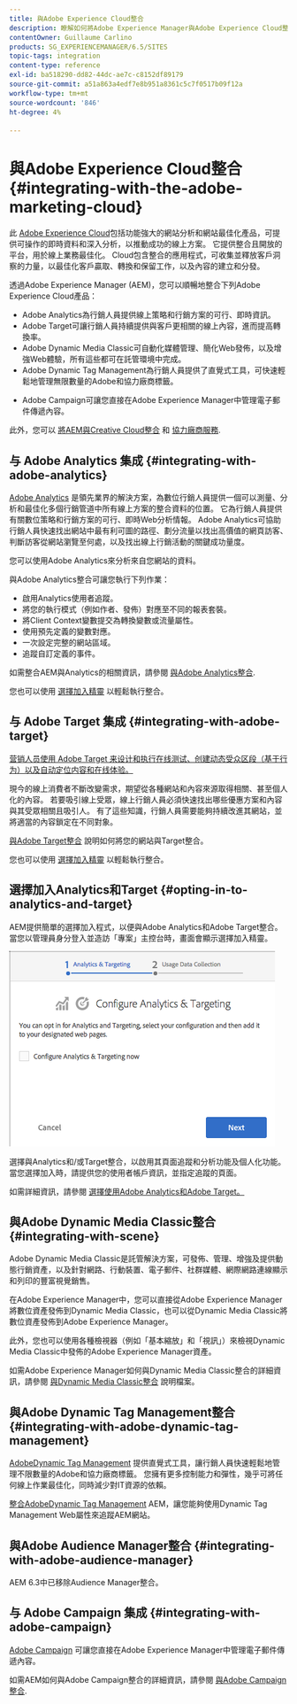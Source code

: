 ```yaml
---
title: 與Adobe Experience Cloud整合
description: 瞭解如何將Adobe Experience Manager與Adobe Experience Cloud整合。
contentOwner: Guillaume Carlino
products: SG_EXPERIENCEMANAGER/6.5/SITES
topic-tags: integration
content-type: reference
exl-id: ba518290-dd82-44dc-ae7c-c8152df89179
source-git-commit: a51a863a4edf7e8b951a8361c5c7f0517b09f12a
workflow-type: tm+mt
source-wordcount: '846'
ht-degree: 4%

---
```


# 與Adobe Experience Cloud整合{#integrating-with-the-adobe-marketing-cloud}

此 [Adobe Experience Cloud](https://business.adobe.com/products/marketing-cloud/main.html)包括功能強大的網站分析和網站最佳化產品，可提供可操作的即時資料和深入分析，以推動成功的線上方案。 它提供整合且開放的平台，用於線上業務最佳化。 Cloud包含整合的應用程式，可收集並釋放客戶洞察的力量，以最佳化客戶贏取、轉換和保留工作，以及內容的建立和分發。

透過Adobe Experience Manager (AEM)，您可以順暢地整合下列Adobe Experience Cloud產品：

* Adobe Analytics為行銷人員提供線上策略和行銷方案的可行、即時資訊。
* Adobe Target可讓行銷人員持續提供與客戶更相關的線上內容，進而提高轉換率。
* Adobe Dynamic Media Classic可自動化媒體管理、簡化Web發佈，以及增強Web體驗，所有這些都可在託管環境中完成。
* Adobe Dynamic Tag Management為行銷人員提供了直覺式工具，可快速輕鬆地管理無限數量的Adobe和協力廠商標籤。
<!-- Search&Promote is end of life as of September 1, 2022 * Adobe Search&Promote gives marketers the ability to control and optimize the search results on their sites. -->
* Adobe Campaign可讓您直接在Adobe Experience Manager中管理電子郵件傳遞內容。

此外，您可以 [將AEM與Creative Cloud整合](/help/assets/aem-cc-integration-best-practices.md) 和 [協力廠商服務](/help/sites-administering/third-party-services.md).

## 与 Adobe Analytics 集成 {#integrating-with-adobe-analytics}

[Adobe Analytics](https://business.adobe.com/products/analytics/adobe-analytics.html) 是領先業界的解決方案，為數位行銷人員提供一個可以測量、分析和最佳化多個行銷管道中所有線上方案的整合資料的位置。 它為行銷人員提供有關數位策略和行銷方案的可行、即時Web分析情報。 Adobe Analytics可協助行銷人員快速找出網站中最有利可圖的路徑、劃分流量以找出高價值的網頁訪客、判斷訪客從網站瀏覽至何處，以及找出線上行銷活動的關鍵成功量度。

您可以使用Adobe Analytics來分析來自您網站的資料。

與Adobe Analytics整合可讓您執行下列作業：

* 啟用Analytics使用者追蹤。
* 將您的執行模式（例如作者、發佈）對應至不同的報表套裝。
* 將Client Context變數提交為轉換變數或流量屬性。
* 使用預先定義的變數對應。
* 一次設定完整的網站區域。
* 追蹤自訂定義的事件。

如需整合AEM與Analytics的相關資訊，請參閱 [與Adobe Analytics整合](/help/sites-administering/adobeanalytics.md).

您也可以使用 [選擇加入精靈](/help/sites-administering/opt-in.md) 以輕鬆執行整合。

## 与 Adobe Target 集成 {#integrating-with-adobe-target}

[营销人员使用 Adobe Target 来设计和执行在线测试、创建动态受众区段（基于行为）以及自动定位内容和在线体验。](https://business.adobe.com/products/target/adobe-target.html)

現今的線上消費者不斷改變需求，期望從各種網站和內容來源取得相關、甚至個人化的內容。 若要吸引線上受眾，線上行銷人員必須快速找出哪些優惠方案和內容與其受眾相關且吸引人。 有了這些知識，行銷人員需要能夠持續改進其網站，並將適當的內容鎖定在不同對象。

[與Adobe Target整合](/help/sites-administering/target.md) 說明如何將您的網站與Target整合。

您也可以使用 [選擇加入精靈](/help/sites-administering/opt-in.md) 以輕鬆執行整合。

## 選擇加入Analytics和Target {#opting-in-to-analytics-and-target}

AEM提供簡單的選擇加入程式，以便與Adobe Analytics和Adobe Target整合。 當您以管理員身分登入並造訪「專案」主控台時，畫面會顯示選擇加入精靈。

![chlimage_1-107](assets/chlimage_1-107a.png)

選擇與Analytics和/或Target整合，以啟用其頁面追蹤和分析功能及個人化功能。 當您選擇加入時，請提供您的使用者帳戶資訊，並指定追蹤的頁面。

如需詳細資訊，請參閱 [選擇使用Adobe Analytics和Adobe Target。](/help/sites-administering/opt-in.md)

## 與Adobe Dynamic Media Classic整合 {#integrating-with-scene}

Adobe Dynamic Media Classic是託管解決方案，可發佈、管理、增強及提供動態行銷資產，以及針對網路、行動裝置、電子郵件、社群媒體、網際網路連線顯示和列印的豐富視覺銷售。

在Adobe Experience Manager中，您可以直接從Adobe Experience Manager將數位資產發佈到Dynamic Media Classic，也可以從Dynamic Media Classic將數位資產發佈到Adobe Experience Manager。

此外，您也可以使用各種檢視器（例如「基本縮放」和「視訊」）來檢視Dynamic Media Classic中發佈的Adobe Experience Manager資產。

如需Adobe Experience Manager如何與Dynamic Media Classic整合的詳細資訊，請參閱 [與Dynamic Media Classic整合](/help/sites-administering/scene7.md) 說明檔案。

## 與Adobe Dynamic Tag Management整合 {#integrating-with-adobe-dynamic-tag-management}

[AdobeDynamic Tag Management](https://business.adobe.com/products/experience-platform/adobe-experience-platform.html) 提供直覺式工具，讓行銷人員快速輕鬆地管理不限數量的Adobe和協力廠商標籤。 您擁有更多控制能力和彈性，幾乎可將任何線上作業最佳化，同時減少對IT資源的依賴。

[整合AdobeDynamic Tag Management](/help/sites-administering/dtm.md) AEM，讓您能夠使用Dynamic Tag Management Web屬性來追蹤AEM網站。

## 與Adobe Audience Manager整合 {#integrating-with-adobe-audience-manager}

AEM 6.3中已移除Audience Manager整合。

<!-- Search&Promote is end of life as of September 1, 2022 ## Integrating with Search&Promote {#integrating-with-search-promote} -->

<!-- Search&Promote is end of life as of September 1, 2022 Adobe Search&Promote enables marketers to optimizehow visitors browse, find, compare, and select relevant products and content on web and mobile sites. Businesses can easily promote priority items based on business objectives and visitor intent, as well as automate merchandising and promotions activity via KPI-based triggers or metrics. -->

<!-- Search&Promote is end of life as of September 1, 2022 Adobe Search&Promote is a reliable and scalable hosted site search application, capable of scaling to millions of pages or products, for heavily visited online businesses ranging from retail to news sites. It offers unprecedented levels of marketer control and metrics-based relevance. -->

<!-- Search&Promote is end of life as of September 1, 2022 For information about integrating AEM and Search&Promote, see [Integrating with Adobe Search&Promote](/help/sites-administering/search-and-promote.md). -->

## 与 Adobe Campaign 集成 {#integrating-with-adobe-campaign}

[Adobe Campaign](https://business.adobe.com/products/campaign/adobe-campaign.html) 可讓您直接在Adobe Experience Manager中管理電子郵件傳遞內容。

如需AEM如何與Adobe Campaign整合的詳細資訊，請參閱 [與Adobe Campaign整合](/help/sites-administering/campaignstandard.md).